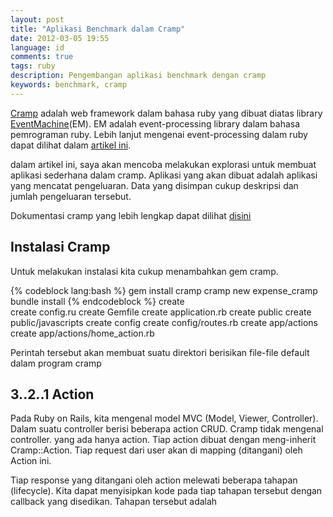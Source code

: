 ```yaml
---
layout: post
title: "Aplikasi Benchmark dalam Cramp"
date: 2012-03-05 19:55
language: id
comments: true
tags: ruby
description: Pengembangan aplikasi benchmark dengan cramp
keywords: benchmark, cramp
---
```

[Cramp][cramp] adalah web framework dalam bahasa ruby yang dibuat diatas library [EventMachine][em](EM). EM adalah event-processing library
dalam bahasa pemrograman ruby. Lebih lanjut mengenai event-processing dalam ruby dapat dilihat dalam [artikel ini][em-info].

dalam artikel ini, saya akan mencoba melakukan explorasi untuk membuat aplikasi sederhana dalam cramp. Aplikasi yang akan dibuat adalah
aplikasi yang mencatat pengeluaran. Data yang disimpan cukup deskripsi dan jumlah pengeluaran tersebut.

Dokumentasi cramp yang lebih lengkap dapat dilihat [disini][cramp-doc]

## Instalasi Cramp ##

Untuk melakukan instalasi kita cukup menambahkan gem cramp.

{% codeblock lang:bash %}
  gem install cramp
  cramp new expense_cramp
  bundle install
{% endcodeblock %}
      create  
      create  config.ru
      create  Gemfile
      create  application.rb
      create  public
      create  public/javascripts
      create  config
      create  config/routes.rb
      create  app/actions
      create  app/actions/home_action.rb
      
Perintah tersebut akan membuat suatu direktori berisikan file-file default dalam program cramp

## 3..2..1 Action ##
Pada Ruby on Rails, kita mengenal model MVC (Model, Viewer, Controller). Dalam suatu controller berisi beberapa action CRUD. Cramp tidak mengenal
controller. yang ada hanya action. Tiap action dibuat dengan meng-inherit Cramp::Action. Tiap request dari user akan di mapping (ditangani) oleh
Action ini.

Tiap response yang ditangani oleh action melewati beberapa tahapan (lifecycle). Kita dapat menyisipkan kode pada tiap tahapan tersebut dengan
callback yang disedikan. Tahapan tersebut adalah



[em]: http://rubyeventmachine.com/
[cramp]: http://cramp.in
[em-info]: http://www.engineyard.com/blog/2011/what-are-events-why-might-you-care-and-how-can-eventmachine-help/
[cramp-doc]: http://cramp.in/documentation